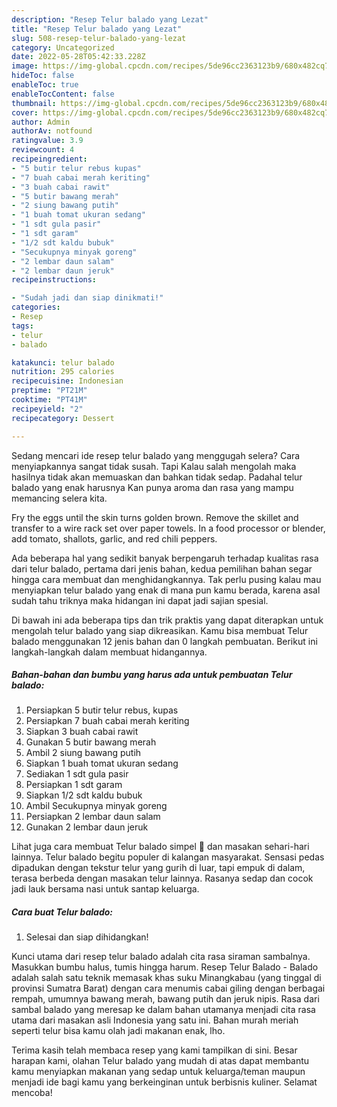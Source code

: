 ```yaml
---
description: "Resep Telur balado yang Lezat"
title: "Resep Telur balado yang Lezat"
slug: 508-resep-telur-balado-yang-lezat
category: Uncategorized
date: 2022-05-28T05:42:33.228Z
image: https://img-global.cpcdn.com/recipes/5de96cc2363123b9/680x482cq70/telur-balado-foto-resep-utama.jpg
hideToc: false
enableToc: true
enableTocContent: false
thumbnail: https://img-global.cpcdn.com/recipes/5de96cc2363123b9/680x482cq70/telur-balado-foto-resep-utama.jpg
cover: https://img-global.cpcdn.com/recipes/5de96cc2363123b9/680x482cq70/telur-balado-foto-resep-utama.jpg
author: Admin
authorAv: notfound
ratingvalue: 3.9
reviewcount: 4
recipeingredient:
- "5 butir telur rebus kupas"
- "7 buah cabai merah keriting"
- "3 buah cabai rawit"
- "5 butir bawang merah"
- "2 siung bawang putih"
- "1 buah tomat ukuran sedang"
- "1 sdt gula pasir"
- "1 sdt garam"
- "1/2 sdt kaldu bubuk"
- "Secukupnya minyak goreng"
- "2 lembar daun salam"
- "2 lembar daun jeruk"
recipeinstructions:

- "Sudah jadi dan siap dinikmati!"
categories:
- Resep
tags:
- telur
- balado

katakunci: telur balado 
nutrition: 295 calories
recipecuisine: Indonesian
preptime: "PT21M"
cooktime: "PT41M"
recipeyield: "2"
recipecategory: Dessert

---
```



Sedang mencari ide resep telur balado yang menggugah selera? Cara menyiapkannya sangat tidak susah. Tapi Kalau salah mengolah maka hasilnya tidak akan memuaskan dan bahkan tidak sedap. Padahal telur balado yang enak harusnya Kan punya aroma dan rasa yang mampu memancing selera kita.


Fry the eggs until the skin turns golden brown. Remove the skillet and transfer to a wire rack set over paper towels. In a food processor or blender, add tomato, shallots, garlic, and red chili peppers.

Ada beberapa hal yang sedikit banyak berpengaruh terhadap kualitas rasa dari telur balado, pertama dari jenis bahan, kedua pemilihan bahan segar hingga cara membuat dan menghidangkannya. Tak perlu pusing kalau mau menyiapkan telur balado yang enak di mana pun kamu berada, karena asal sudah tahu triknya maka hidangan ini dapat jadi sajian spesial.


Di bawah ini ada beberapa tips dan trik praktis yang dapat diterapkan untuk mengolah telur balado yang siap dikreasikan. Kamu bisa membuat Telur balado menggunakan 12 jenis bahan dan 0 langkah pembuatan. Berikut ini langkah-langkah dalam membuat hidangannya.

<!--inarticleads1-->

##### Bahan-bahan dan bumbu yang harus ada untuk pembuatan Telur balado:

1. Persiapkan 5 butir telur rebus, kupas
1. Persiapkan 7 buah cabai merah keriting
1. Siapkan 3 buah cabai rawit
1. Gunakan 5 butir bawang merah
1. Ambil 2 siung bawang putih
1. Siapkan 1 buah tomat ukuran sedang
1. Sediakan 1 sdt gula pasir
1. Persiapkan 1 sdt garam
1. Siapkan 1/2 sdt kaldu bubuk
1. Ambil Secukupnya minyak goreng
1. Persiapkan 2 lembar daun salam
1. Gunakan 2 lembar daun jeruk


Lihat juga cara membuat Telur balado simpel 🤤 dan masakan sehari-hari lainnya. Telur balado begitu populer di kalangan masyarakat. Sensasi pedas dipadukan dengan tekstur telur yang gurih di luar, tapi empuk di dalam, terasa berbeda dengan masakan telur lainnya. Rasanya sedap dan cocok jadi lauk bersama nasi untuk santap keluarga. 

<!--inarticleads2-->

##### Cara buat Telur balado:


1. Selesai dan siap dihidangkan!

Kunci utama dari resep telur balado adalah cita rasa siraman sambalnya. Masukkan bumbu halus, tumis hingga harum. Resep Telur Balado - Balado adalah salah satu teknik memasak khas suku Minangkabau (yang tinggal di provinsi Sumatra Barat) dengan cara menumis cabai giling dengan berbagai rempah, umumnya bawang merah, bawang putih dan jeruk nipis. Rasa dari sambal balado yang meresap ke dalam bahan utamanya menjadi cita rasa utama dari masakan asli Indonesia yang satu ini. Bahan murah meriah seperti telur bisa kamu olah jadi makanan enak, lho. 

Terima kasih telah membaca resep yang kami tampilkan di sini. Besar harapan kami, olahan Telur balado yang mudah di atas dapat membantu kamu menyiapkan makanan yang sedap untuk keluarga/teman maupun menjadi ide bagi kamu yang berkeinginan untuk berbisnis kuliner. Selamat mencoba!
